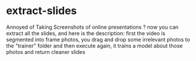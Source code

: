 # extract-slides
Annoyed of Taking Screenshots of online presentations ? now you can extract all the slides, and here is the description: first the video is segmented into frame photos, you drag and drop some irrelevant photos to the "trainer" folder and then execute again, it trains a model about those photos and return cleaner slides
